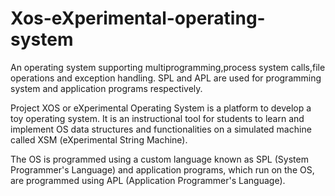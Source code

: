 # Xos-eXperimental-operating-system
An operating system supporting multiprogramming,process system calls,file operations and exception handling. SPL and APL are used for programming system and application programs respectively.


Project XOS or eXperimental Operating System is a platform to develop a toy operating system. It is an instructional tool for students to learn and implement OS data structures and functionalities on a simulated machine called XSM (eXperimental String Machine).

The OS is programmed using a custom language known as SPL (System Programmer's Language) and application programs, which run on the OS, are programmed using APL (Application Programmer's Language).
